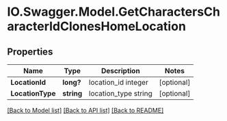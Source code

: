 # IO.Swagger.Model.GetCharactersCharacterIdClonesHomeLocation
## Properties

Name | Type | Description | Notes
------------ | ------------- | ------------- | -------------
**LocationId** | **long?** | location_id integer | [optional] 
**LocationType** | **string** | location_type string | [optional] 

[[Back to Model list]](../README.md#documentation-for-models) [[Back to API list]](../README.md#documentation-for-api-endpoints) [[Back to README]](../README.md)

